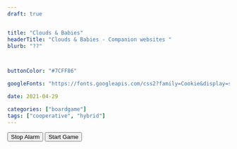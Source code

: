 ```yaml
---
draft: true 


title: "Clouds & Babies"
headerTitle: "Clouds & Babies - Companion websites "
blurb: "??"



buttonColor: "#7CFF86"

googleFonts: "https://fonts.googleapis.com/css2?family=Cookie&display=swap"

date: 2021-04-29

categories: ["boardgame"]
tags: ["cooperative", "hybrid"]
---
```


<!-- @TODO: Update to match new structure, instead of keeping it all HTML -->

<p id="mainTimer"></p>
<button id="refreshClickOff">Stop Alarm</button>
<button id="startGameBtn">Start Game</button>

<audio muted="true" loop="true" id="alarmSound" src="gamesites/clouds-and-babies/alarm_sound.mp3" preload="auto"></audio>

<script>
	var startTime = 5*60;
	var alarmSound = document.getElementById('alarmSound');
	var clickoffBtn = document.getElementById('refreshClickOff');
	var refreshEvent = false;

	var animDur = 500
	var animInterval = null;
	var screenColors = ['#ade1f1', '#ff84b8'];
	var curScreenFlashState = 0;

	function flashScreen() {
		curScreenFlashState = (curScreenFlashState + 1) % 2;
		document.body.style.backgroundColor = screenColors[curScreenFlashState];
    } 

	function convertTimeToString(time) {
		time = Math.floor(time)

		var seconds = time % 60
		if(seconds < 10) { seconds = "0" + seconds; }

		var minutes = Math.floor(time / 60)
		if(minutes < 10) { minutes = "0" + minutes; }

		return minutes + ":" + seconds;
	}

	document.getElementById('refreshClickOff').addEventListener("click", function(ev) {
		if(!refreshEvent) { return; }

		// register current game state
		refreshEvent = false;

		// button should not be clickable (when refresh event is not happening)
		clickoffBtn.disabled = true;
		clickoffBtn.style.display = 'none';

		// stop alarm sound
		alarmSound.muted = true;
		alarmSound.pause();
		alarmSound.currentTime = 0;

		// stop flashing the screen + reset to default state
		clearInterval(animInterval);
		curScreenFlashState = 0;
		document.body.style.backgroundColor = screenColors[0];
	})

	function performRefreshEvent() {
		// we are already in refresh event? Don't do anything (although it's bad news for the players ...)
		if(refreshEvent) { return; }

		// button should be clickable from now on
		clickoffBtn.disabled = false;
		clickoffBtn.style.display = 'block';

		// start alarm sound
		alarmSound.muted = false;
		alarmSound.play();

		// register current game state
		refreshEvent = true;

		// start flashing the screen PINK-BLUE
		flashScreen();
	    animInterval = setInterval(function() { flashScreen(); }, animDur);
	}

	function countDown() {
		startTime -= 1;
		mainTimer.innerHTML = convertTimeToString(startTime);
		if(startTime % 30 == 0) {
			performRefreshEvent();
		}
	}

	function init() {
		clickoffBtn.style.display = 'none';
		clickoffBtn.disabled = true;

		document.body.style.backgroundColor = screenColors[0];
		mainTimer.innerHTML = convertTimeToString(startTime);
	}

	init();

	document.getElementById('startGameBtn').addEventListener("click", function(ev) {
		document.getElementById('startGameBtn').style.display = 'none';
		setInterval(function() { countDown(); }, 1000);
	});
</script>